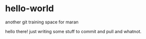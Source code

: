 # hello-world
another git training space for maran

hello there! just writing some stuff to commit and pull and whatnot.

